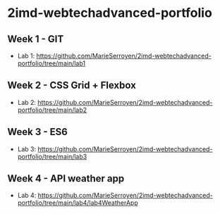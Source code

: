 # 2imd-webtechadvanced-portfolio

## Week 1 - GIT
* Lab 1:
https://github.com/MarieSerroyen/2imd-webtechadvanced-portfolio/tree/main/lab1

## Week 2 - CSS Grid + Flexbox
* Lab 2: 
https://github.com/MarieSerroyen/2imd-webtechadvanced-portfolio/tree/main/lab2

## Week 3 - ES6 
* Lab 3:
https://github.com/MarieSerroyen/2imd-webtechadvanced-portfolio/tree/main/lab3

## Week 4 - API weather app
* Lab 4:
https://github.com/MarieSerroyen/2imd-webtechadvanced-portfolio/tree/main/lab4/lab4WeatherApp
